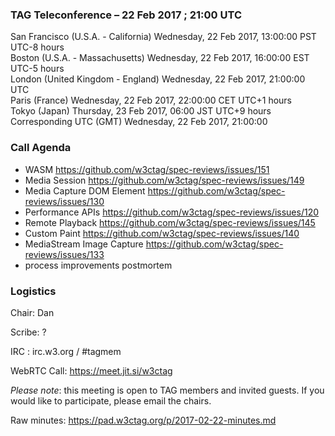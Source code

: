 ### TAG Teleconference – 22 Feb 2017 ; 21:00 UTC

San Francisco (U.S.A. - California)	Wednesday, 22 Feb 2017, 13:00:00	PST	UTC-8 hours  
Boston (U.S.A. - Massachusetts)	Wednesday, 22 Feb 2017, 16:00:00	EST	UTC-5 hours  
London (United Kingdom - England)	Wednesday, 22 Feb 2017, 21:00:00	UTC  
Paris (France)	Wednesday, 22 Feb 2017, 22:00:00	CET	UTC+1 hours  
Tokyo (Japan)	Thursday, 23 Feb 2017, 06:00	JST	UTC+9 hours  
Corresponding UTC (GMT)	Wednesday, 22 Feb 2017, 21:00:00	 

### Call Agenda

* WASM https://github.com/w3ctag/spec-reviews/issues/151
* Media Session https://github.com/w3ctag/spec-reviews/issues/149
* Media Capture DOM Element https://github.com/w3ctag/spec-reviews/issues/130
* Performance APIs https://github.com/w3ctag/spec-reviews/issues/120
* Remote Playback https://github.com/w3ctag/spec-reviews/issues/145
* Custom Paint https://github.com/w3ctag/spec-reviews/issues/140
* MediaStream Image Capture https://github.com/w3ctag/spec-reviews/issues/133
* process improvements postmortem

### Logistics

Chair: Dan

Scribe: ?

IRC : irc.w3.org / #tagmem

WebRTC Call: https://meet.jit.si/w3ctag

*Please note*: this meeting is open to TAG members and invited guests. If you would like to participate, please email the chairs.

Raw minutes: https://pad.w3ctag.org/p/2017-02-22-minutes.md
